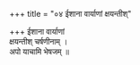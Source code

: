 +++
title = "०४ ईशाना वार्याणां क्षयन्तीश्"

+++
ईशाना वार्याणां  
क्षयन्तीश् चर्षणीनाम् ।  
अपो याचामि भेषजम् ॥